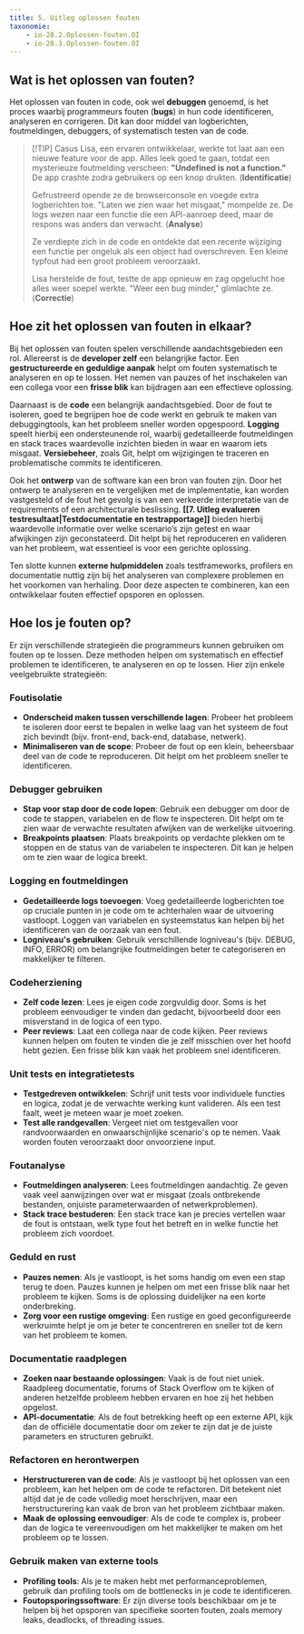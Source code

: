 ```yaml
---
title: 5. Uitleg oplossen fouten
taxonomie:
    - io-28.2.Oplossen-fouten.OI
    - io-28.3.Oplossen-fouten.OI
---
```


## Wat is het oplossen van fouten?
Het oplossen van fouten in code, ook wel **debuggen** genoemd, is het proces waarbij programmeurs fouten (**bugs**) in hun code identificeren, analyseren en corrigeren. Dit kan door middel van logberichten, foutmeldingen, debuggers, of systematisch testen van de code.

> [!TIP] Casus
> Lisa, een ervaren ontwikkelaar, werkte tot laat aan een nieuwe feature voor de app. Alles leek goed te gaan, totdat een mysterieuze foutmelding verscheen: **"Undefined is not a function."** De app crashte zodra gebruikers op een knop drukten. (**Identificatie**)  
> 
> Gefrustreerd opende ze de browserconsole en voegde extra logberichten toe. "Laten we zien waar het misgaat," mompelde ze. De logs wezen naar een functie die een API-aanroep deed, maar de respons was anders dan verwacht. (**Analyse**)  
> 
> Ze verdiepte zich in de code en ontdekte dat een recente wijziging een functie per ongeluk als een object had overschreven. Een kleine typfout had een groot probleem veroorzaakt.  
> 
> Lisa herstelde de fout, testte de app opnieuw en zag opgelucht hoe alles weer soepel werkte. "Weer een bug minder," glimlachte ze. (**Correctie**)

## Hoe zit het oplossen van fouten in elkaar?
Bij het oplossen van fouten spelen verschillende aandachtsgebieden een rol. Allereerst is de **developer zelf** een belangrijke factor. Een **gestructureerde en geduldige aanpak** helpt om fouten systematisch te analyseren en op te lossen. Het nemen van pauzes of het inschakelen van een collega voor een **frisse blik** kan bijdragen aan een effectieve oplossing.  

Daarnaast is de **code** een belangrijk aandachtsgebied. Door de fout te isoleren, goed te begrijpen hoe de code werkt en gebruik te maken van debuggingtools, kan het probleem sneller worden opgespoord. **Logging** speelt hierbij een ondersteunende rol, waarbij gedetailleerde foutmeldingen en stack traces waardevolle inzichten bieden in waar en waarom iets misgaat. **Versiebeheer**, zoals Git, helpt om wijzigingen te traceren en problematische commits te identificeren.  

Ook het **ontwerp** van de software kan een bron van fouten zijn. Door het ontwerp te analyseren en te vergelijken met de implementatie, kan worden vastgesteld of de fout het gevolg is van een verkeerde interpretatie van de requirements of een architecturale beslissing. **[[7. Uitleg evalueren testresultaat|Testdocumentatie en testrapportage]]** bieden hierbij waardevolle informatie over welke scenario’s zijn getest en waar afwijkingen zijn geconstateerd. Dit helpt bij het reproduceren en valideren van het probleem, wat essentieel is voor een gerichte oplossing.  

Ten slotte kunnen **externe hulpmiddelen** zoals testframeworks, profilers en documentatie nuttig zijn bij het analyseren van complexere problemen en het voorkomen van herhaling. Door deze aspecten te combineren, kan een ontwikkelaar fouten effectief opsporen en oplossen.

## Hoe los je fouten op?
Er zijn verschillende strategieën die programmeurs kunnen gebruiken om fouten op te lossen. Deze methoden helpen om systematisch en effectief problemen te identificeren, te analyseren en op te lossen. Hier zijn enkele veelgebruikte strategieën:

### Foutisolatie
   - **Onderscheid maken tussen verschillende lagen**: Probeer het probleem te isoleren door eerst te bepalen in welke laag van het systeem de fout zich bevindt (bijv. front-end, back-end, database, netwerk).
   - **Minimaliseren van de scope**: Probeer de fout op een klein, beheersbaar deel van de code te reproduceren. Dit helpt om het probleem sneller te identificeren.

### Debugger gebruiken
   - **Stap voor stap door de code lopen**: Gebruik een debugger om door de code te stappen, variabelen en de flow te inspecteren. Dit helpt om te zien waar de verwachte resultaten afwijken van de werkelijke uitvoering.
   - **Breakpoints plaatsen**: Plaats breakpoints op verdachte plekken om te stoppen en de status van de variabelen te inspecteren. Dit kan je helpen om te zien waar de logica breekt.

### Logging en foutmeldingen
   - **Gedetailleerde logs toevoegen**: Voeg gedetailleerde logberichten toe op cruciale punten in je code om te achterhalen waar de uitvoering vastloopt. Loggen van variabelen en systeemstatus kan helpen bij het identificeren van de oorzaak van een fout.
   - **Logniveau's gebruiken**: Gebruik verschillende logniveau's (bijv. DEBUG, INFO, ERROR) om belangrijke foutmeldingen beter te categoriseren en makkelijker te filteren.

### Codeherziening
   - **Zelf code lezen**: Lees je eigen code zorgvuldig door. Soms is het probleem eenvoudiger te vinden dan gedacht, bijvoorbeeld door een misverstand in de logica of een typo.
   - **Peer reviews**: Laat een collega naar de code kijken. Peer reviews kunnen helpen om fouten te vinden die je zelf misschien over het hoofd hebt gezien. Een frisse blik kan vaak het probleem snel identificeren.

### Unit tests en integratietests
   - **Testgedreven ontwikkelen**: Schrijf unit tests voor individuele functies en logica, zodat je de verwachte werking kunt valideren. Als een test faalt, weet je meteen waar je moet zoeken.
   - **Test alle randgevallen**: Vergeet niet om testgevallen voor randvoorwaarden en onwaarschijnlijke scenario's op te nemen. Vaak worden fouten veroorzaakt door onvoorziene input.

### Foutanalyse
   - **Foutmeldingen analyseren**: Lees foutmeldingen aandachtig. Ze geven vaak veel aanwijzingen over wat er misgaat (zoals ontbrekende bestanden, onjuiste parameterwaarden of netwerkproblemen).
   - **Stack trace bestuderen**: Een stack trace kan je precies vertellen waar de fout is ontstaan, welk type fout het betreft en in welke functie het probleem zich voordoet.

### Geduld en rust
   - **Pauzes nemen**: Als je vastloopt, is het soms handig om even een stap terug te doen. Pauzes kunnen je helpen om met een frisse blik naar het probleem te kijken. Soms is de oplossing duidelijker na een korte onderbreking.
   - **Zorg voor een rustige omgeving**: Een rustige en goed geconfigureerde werkruimte helpt je om je beter te concentreren en sneller tot de kern van het probleem te komen.

### Documentatie raadplegen
   - **Zoeken naar bestaande oplossingen**: Vaak is de fout niet uniek. Raadpleeg documentatie, forums of Stack Overflow om te kijken of anderen hetzelfde probleem hebben ervaren en hoe zij het hebben opgelost.
   - **API-documentatie**: Als de fout betrekking heeft op een externe API, kijk dan de officiële documentatie door om zeker te zijn dat je de juiste parameters en structuren gebruikt.

### Refactoren en herontwerpen
   - **Herstructureren van de code**: Als je vastloopt bij het oplossen van een probleem, kan het helpen om de code te refactoren. Dit betekent niet altijd dat je de code volledig moet herschrijven, maar een herstructurering kan vaak de bron van het probleem zichtbaar maken.
   - **Maak de oplossing eenvoudiger**: Als de code te complex is, probeer dan de logica te vereenvoudigen om het makkelijker te maken om het probleem op te lossen.

### Gebruik maken van externe tools
   - **Profiling tools**: Als je te maken hebt met performanceproblemen, gebruik dan profiling tools om de bottlenecks in je code te identificeren.
   - **Foutopsporingssoftware**: Er zijn diverse tools beschikbaar om je te helpen bij het opsporen van specifieke soorten fouten, zoals memory leaks, deadlocks, of threading issues.
